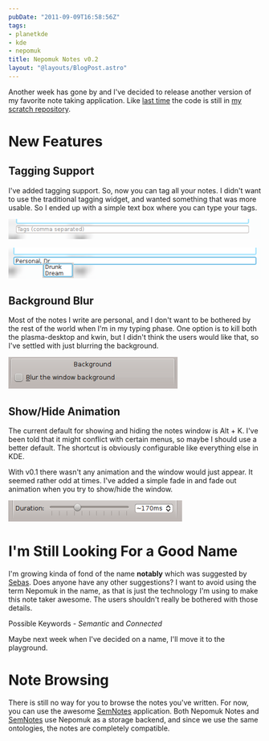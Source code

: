```yaml
---
pubDate: "2011-09-09T16:58:56Z"
tags:
- planetkde
- kde
- nepomuk
title: Nepomuk Notes v0.2
layout: "@layouts/BlogPost.astro"
---
```


Another week has gone by and I've decided to release another version of
my favorite note taking application. Like [last time][] the code is
still in [my scratch repository][].

New Features
============

Tagging Support
---------------

I've added tagging support. So, now you can tag all your notes. I didn't
want to use the traditional tagging widget, and wanted something that
was more usable. So I ended up with a simple text box where you can type
your tags.

![Tags! Tags! Your tags go here!][]

![Guess which one I use more frequently?][]

Background Blur
---------------

Most of the notes I write are personal, and I don't want to be bothered
by the rest of the world when I'm in my typing phase. One option is to
kill both the plasma-desktop and kwin, but I didn't think the users
would like that, so I've settled with just blurring the background.

![image][]

Show/Hide Animation
-------------------

The current default for showing and hiding the notes window is Alt + K.
I've been told that it might conflict with certain menus, so maybe I
should use a better default. The shortcut is obviously configurable like
everything else in KDE.

With v0.1 there wasn't any animation and the window would just appear.
It seemed rather odd at times. I've added a simple fade in and fade out
animation when you try to show/hide the window.

![That's the animation duration!][]

I'm Still Looking For a Good Name
=================================

I'm growing kinda of fond of the name **notably** which was suggested by
[Sebas][]. Does anyone have any other suggestions? I want to avoid using
the term Nepomuk in the name, as that is just the technology I'm using
to make this note taker awesome. The users shouldn't really be bothered
with those details.

Possible Keywords - *Semantic* and *Connected*

Maybe next week when I've decided on a name, I'll move it to the
playground.

Note Browsing
=============

There is still no way for you to browse the notes you've written. For
now, you can use the awesome [SemNotes][] application. Both Nepomuk
Notes and [SemNotes][] use Nepomuk as a storage backend, and since we
use the same ontologies, the notes are completely compatible.

  [last time]: http://vhanda.in/blog/2011/09/nepomuk-notes-v0.1/
  [my scratch repository]: http://quickgit.kde.org/?p=scratch%2Fvhanda%2Fnnotes.git&a=summary
  [Tags! Tags! Your tags go here!]: /blog/images/2011/09/09/nnotes2_tags.png
  [Guess which one I use more frequently?]: /blog/images/2011/09/09/nnotes2_tags2.png
  [image]: /blog/images/2011/09/09/nnotes2_background.png
  [That's the animation duration!]: /blog/images/2011/09/09/nnotes2_duration.png
  [Sebas]: http://vhanda.in/blog/2011/09/nepomuk-notes-v0.1/#comment-300752830
  [SemNotes]: http://gitorious.org/semnotes
